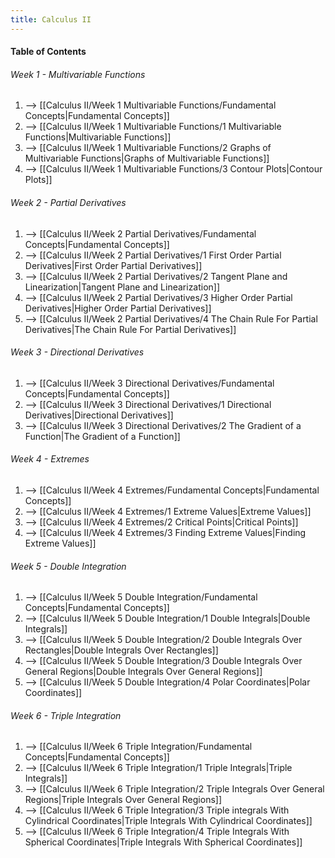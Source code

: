 ```yaml
---
title: Calculus II
---
```


#### Table of Contents
###### Week 1 - Multivariable Functions
1. --> [[Calculus II/Week 1 Multivariable Functions/Fundamental Concepts|Fundamental Concepts]]
2. --> [[Calculus II/Week 1 Multivariable Functions/1 Multivariable Functions|Multivariable Functions]]
3. --> [[Calculus II/Week 1 Multivariable Functions/2 Graphs of Multivariable Functions|Graphs of Multivariable Functions]]
4. --> [[Calculus II/Week 1 Multivariable Functions/3 Contour Plots|Contour Plots]]

###### Week 2 - Partial Derivatives
1. --> [[Calculus II/Week 2 Partial Derivatives/Fundamental Concepts|Fundamental Concepts]]
2. --> [[Calculus II/Week 2 Partial Derivatives/1 First Order Partial Derivatives|First Order Partial Derivatives]]
3. --> [[Calculus II/Week 2 Partial Derivatives/2 Tangent Plane and Linearization|Tangent Plane and Linearization]]
4. --> [[Calculus II/Week 2 Partial Derivatives/3 Higher Order Partial Derivatives|Higher Order Partial Derivatives]]
5. --> [[Calculus II/Week 2 Partial Derivatives/4 The Chain Rule For Partial Derivatives|The Chain Rule For Partial Derivatives]]

###### Week 3 - Directional Derivatives
1. --> [[Calculus II/Week 3 Directional Derivatives/Fundamental Concepts|Fundamental Concepts]]
2. --> [[Calculus II/Week 3 Directional Derivatives/1 Directional Derivatives|Directional Derivatives]]
3. --> [[Calculus II/Week 3 Directional Derivatives/2 The Gradient of a Function|The Gradient of a Function]]

###### Week 4 - Extremes
1. --> [[Calculus II/Week 4 Extremes/Fundamental Concepts|Fundamental Concepts]]
2. --> [[Calculus II/Week 4 Extremes/1 Extreme Values|Extreme Values]]
3. --> [[Calculus II/Week 4 Extremes/2 Critical Points|Critical Points]]
4. --> [[Calculus II/Week 4 Extremes/3 Finding Extreme Values|Finding Extreme Values]]

###### Week 5 - Double Integration
1. --> [[Calculus II/Week 5 Double Integration/Fundamental Concepts|Fundamental Concepts]]
2. --> [[Calculus II/Week 5 Double Integration/1 Double Integrals|Double Integrals]]
3. --> [[Calculus II/Week 5 Double Integration/2 Double Integrals Over Rectangles|Double Integrals Over Rectangles]]
4. --> [[Calculus II/Week 5 Double Integration/3 Double Integrals Over General Regions|Double Integrals Over General Regions]]
5. --> [[Calculus II/Week 5 Double Integration/4 Polar Coordinates|Polar Coordinates]]

###### Week 6 - Triple Integration
1. --> [[Calculus II/Week 6 Triple Integration/Fundamental Concepts|Fundamental Concepts]]
2. --> [[Calculus II/Week 6 Triple Integration/1 Triple Integrals|Triple Integrals]]
3. --> [[Calculus II/Week 6 Triple Integration/2 Triple Integrals Over General Regions|Triple Integrals Over General Regions]]
4. --> [[Calculus II/Week 6 Triple Integration/3 Triple integrals With Cylindrical Coordinates|Triple Integrals With Cylindrical Coordinates]]
5. --> [[Calculus II/Week 6 Triple Integration/4 Triple Integrals With Spherical Coordinates|Triple Integrals With Spherical Coordinates]]
